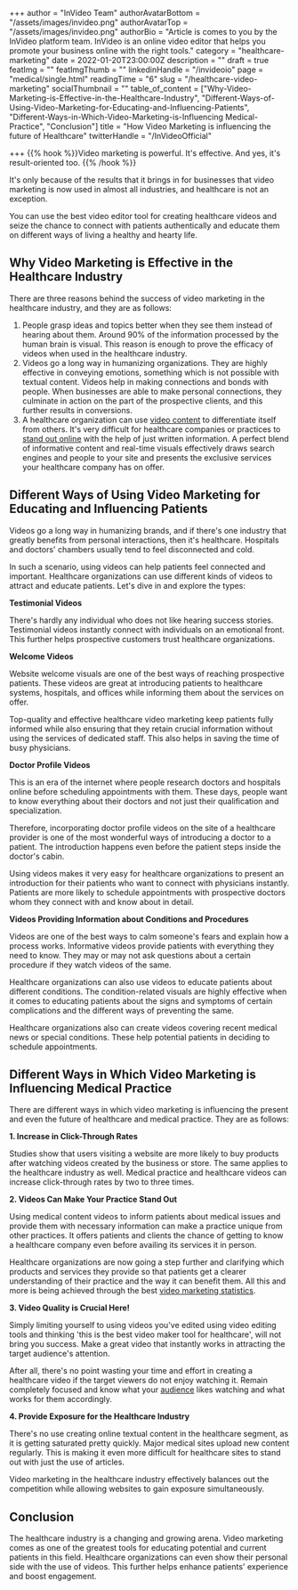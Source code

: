 +++
author = "InVideo Team"
authorAvatarBottom = "/assets/images/invideo.png"
authorAvatarTop = "/assets/images/invideo.png"
authorBio = "Article is comes to you by the InVideo platform team. InVideo is an online video editor that helps you promote your business online with the right tools."
category = "healthcare-marketing"
date = 2022-01-20T23:00:00Z
description = ""
draft = true
featImg = ""
featImgThumb = ""
linkedinHandle = "/invideoio"
page = "medical/single.html"
readingTime = "6"
slug = "/healthcare-video-marketing"
socialThumbnail = ""
table_of_content = ["Why-Video-Marketing-is-Effective-in-the-Healthcare-Industry", "Different-Ways-of-Using-Video-Marketing-for-Educating-and-Influencing-Patients", "Different-Ways-in-Which-Video-Marketing-is-Influencing Medical-Practice", "Conclusion"]
title = "How Video Marketing is influencing the future of Healthcare"
twitterHandle = "/InVideoOfficial"

+++
{{% hook %}}Video marketing is powerful. It's effective. And yes, it's result-oriented too. {{% /hook %}} <!--more-->

It's only because of the results that it brings in for businesses that video marketing is now used in almost all industries, and healthcare is not an exception.

You can use the best video editor tool for creating healthcare videos and seize the chance to connect with patients authentically and educate them on different ways of living a healthy and hearty life.

## Why Video Marketing is Effective in the Healthcare Industry

There are three reasons behind the success of video marketing in the healthcare industry, and they are as follows:

1. People grasp ideas and topics better when they see them instead of hearing about them. Around 90% of the information processed by the human brain is visual. This reason is enough to prove the efficacy of videos when used in the healthcare industry.
2. Videos go a long way in humanizing organizations. They are highly effective in conveying emotions, something which is not possible with textual content. Videos help in making connections and bonds with people. When businesses are able to make personal connections, they culminate in action on the part of the prospective clients, and this further results in conversions.
3. A healthcare organization can use [video content](https://backlinko.com/hub/content/video) to differentiate itself from others. It's very difficult for healthcare companies or practices to [stand out online](https://unnus.com/medical/healthcare-marketing/) with the help of just written information. A perfect blend of informative content and real-time visuals effectively draws search engines and people to your site and presents the exclusive services your healthcare company has on offer.

## Different Ways of Using Video Marketing for Educating and Influencing Patients

Videos go a long way in humanizing brands, and if there's one industry that greatly benefits from personal interactions, then it's healthcare. Hospitals and doctors' chambers usually tend to feel disconnected and cold.

In such a scenario, using videos can help patients feel connected and important. Healthcare organizations can use different kinds of videos to attract and educate patients. Let's dive in and explore the types:

**Testimonial Videos**

There's hardly any individual who does not like hearing success stories. Testimonial videos instantly connect with individuals on an emotional front. This further helps prospective customers trust healthcare organizations.

**Welcome Videos**

Website welcome visuals are one of the best ways of reaching prospective patients. These videos are great at introducing patients to healthcare systems, hospitals, and offices while informing them about the services on offer.

Top-quality and effective healthcare video marketing keep patients fully informed while also ensuring that they retain crucial information without using the services of dedicated staff. This also helps in saving the time of busy physicians.

**Doctor Profile Videos**

This is an era of the internet where people research doctors and hospitals online before scheduling appointments with them. These days, people want to know everything about their doctors and not just their qualification and specialization.

Therefore, incorporating doctor profile videos on the site of a healthcare provider is one of the most wonderful ways of introducing a doctor to a patient. The introduction happens even before the patient steps inside the doctor's cabin.

Using videos makes it very easy for healthcare organizations to present an introduction for their patients who want to connect with physicians instantly. Patients are more likely to schedule appointments with prospective doctors whom they connect with and know about in detail.

**Videos Providing Information about Conditions and Procedures**

Videos are one of the best ways to calm someone's fears and explain how a process works. Informative videos provide patients with everything they need to know. They may or may not ask questions about a certain procedure if they watch videos of the same.

Healthcare organizations can also use videos to educate patients about different conditions. The condition-related visuals are highly effective when it comes to educating patients about the signs and symptoms of certain complications and the different ways of preventing the same.

Healthcare organizations also can create videos covering recent medical news or special conditions. These help potential patients in deciding to schedule appointments.

## Different Ways in Which Video Marketing is Influencing Medical Practice

There are different ways in which video marketing is influencing the present and even the future of healthcare and medical practice. They are as follows:

**1. Increase in Click-Through Rates**

Studies show that users visiting a website are more likely to buy products after watching videos created by the business or store. The same applies to the healthcare industry as well. Medical practice and healthcare videos can increase click-through rates by two to three times.

**2. Videos Can Make Your Practice Stand Out**

Using medical content videos to inform patients about medical issues and provide them with necessary information can make a practice unique from other practices. It offers patients and clients the chance of getting to know a healthcare company even before availing its services it in person.

Healthcare organizations are now going a step further and clarifying which products and services they provide so that patients get a clearer understanding of their practice and the way it can benefit them. All this and more is being achieved through the best [video marketing statistics](https://invideo.io/blog/video-marketing-statistics/).

**3. Video Quality is Crucial Here!**

Simply limiting yourself to using videos you've edited using video editing tools and thinking 'this is the best video maker tool for healthcare', will not bring you success. Make a great video that instantly works in attracting the target audience's attention.

After all, there's no point wasting your time and effort in creating a healthcare video if the target viewers do not enjoy watching it. Remain completely focused and know what your [audience](https://neilpatel.com/blog/target-audience/) likes watching and what works for them accordingly.

**4. Provide Exposure for the Healthcare Industry**

There's no use creating online textual content in the healthcare segment, as it is getting saturated pretty quickly. Major medical sites upload new content regularly. This is making it even more difficult for healthcare sites to stand out with just the use of articles.

Video marketing in the healthcare industry effectively balances out the competition while allowing websites to gain exposure simultaneously.

## Conclusion

The healthcare industry is a changing and growing arena. Video marketing comes as one of the greatest tools for educating potential and current patients in this field. Healthcare organizations can even show their personal side with the use of videos. This further helps enhance patients' experience and boost engagement.